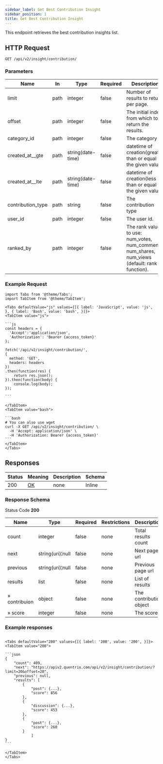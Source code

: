 ```yaml
---
sidebar_label: Get Best Contribution Insight
sidebar_position: 1
title: Get Best Contribution Insight
---
```


This endpoint retrieves the best contribution insights list.

## HTTP Request

`GET /api/v2/insight/contribution/`

### Parameters

| Name              |In|Type|Required| Description                                                                                     |
|-------------------|---|---|---|-------------------------------------------------------------------------------------------------|
| limit             |path|integer|false| Number of results to return per page.                                                           |
| offset            |path|integer|false| The initial index from which to return the results.                                             |
| category_id       |path|integer|false| The category id.                                                                                |
| created_at__gte   |path|string(date-time)|false| datetime of creation(greater than or equal to the given value)                                  |
| created_at__lte   |path|string(date-time)|false| datetime of creation(less than or equal to the given value)                                     |
| contribution_type |path|string|false| The contribution type                                                                           |
| user_id           |path|integer|false| The user id.                                                                                    |
| ranked_by         |path|integer|false| The rank value to use: num_votes, num_comments, num_shares, num_views (default: rank function). |

### Example Request

````mdx-code-block
import Tabs from '@theme/Tabs';
import TabItem from '@theme/TabItem';

<Tabs defaultValue="js" values={[{ label: 'JavaScript', value: 'js', }, { label: 'Bash', value: 'bash', }]}>
<TabItem value="js">

```js
const headers = {
  'Accept':'application/json',
  'Authorization': 'Bearer {access_token}'
};

fetch('/api/v2/insight/contribution/',
{
  method: 'GET',
  headers: headers
})
.then(function(res) {
    return res.json();
}).then(function(body) {
    console.log(body);
});

```

</TabItem>
<TabItem value="bash">

```bash
# You can also use wget
curl -X GET /api/v2/insight/contribution/ \
  -H 'Accept: application/json' \
  -H 'Authorization: Bearer {access_token}'
```
</TabItem>
</Tabs>
````

## Responses

|Status|Meaning|Description|Schema|
|---|---|---|---|
|200|[OK](https://tools.ietf.org/html/rfc7231#section-6.3.1)|none|Inline|

### Response Schema

Status Code **200**

| Name                 | Type             |Required|Restrictions| Description             |
|----------------------|------------------|---|---|-------------------------|
| count                | integer          |false|none| Total results count     |
| next                 | string(uri)¦null |false|none| Next page url           |
| previous             | string(uri)¦null |false|none| Previous page url       |
| results              | list             |false|none| List of results         |
| » contribuion | object           |false|none| The contribution object |
| » score              | integer          |false|none| The score         |

### Example responses


````mdx-code-block

<Tabs defaultValue="200" values={[{ label: '200', value: '200', }]}>
<TabItem value="200">

```json
{
    "count": 409,
    "next": "https://apiv2.quentrix.com/api/v2/insight/contribution/?limit=20&offset=20",
    "previous": null,
    "results": [
        {
            "post": {...},
            "score": 856
        },
        {
            "discussion": {...},
            "score": 453
        },
        {
            "post": {...},
            "score": 260
        }
            ]
}
```

</TabItem>
</Tabs>
````




